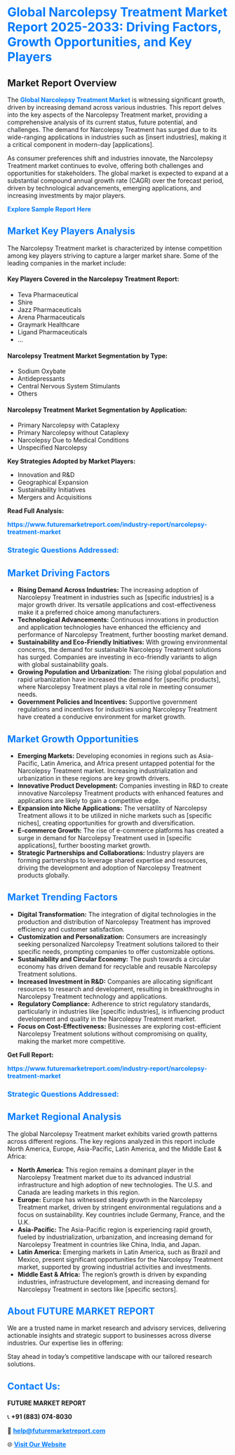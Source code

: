 <h1 style="color: #007BFF;">Global Narcolepsy Treatment Market Report 2025-2033: Driving Factors, Growth Opportunities, and Key Players</h1>

<section id="overview">
<h2>Market Report Overview</h2>
<p>The <a href="https://www.futuremarketreport.com/industry-report/narcolepsy-treatment-market" style="color: #007BFF; text-decoration: none;"><strong>Global Narcolepsy Treatment Market</strong></a> is witnessing significant growth, driven by increasing demand across various industries. This report delves into the key aspects of the Narcolepsy Treatment market, providing a comprehensive analysis of its current status, future potential, and challenges. The demand for Narcolepsy Treatment has surged due to its wide-ranging applications in industries such as [insert industries], making it a critical component in modern-day [applications].</p>
<p>As consumer preferences shift and industries innovate, the Narcolepsy Treatment market continues to evolve, offering both challenges and opportunities for stakeholders. The global market is expected to expand at a substantial compound annual growth rate (CAGR) over the forecast period, driven by technological advancements, emerging applications, and increasing investments by major players.</p>
</section>

<section id="overview">
<p><a href="https://www.futuremarketreport.com/request-sample/reportId=98876" style="color: #007BFF; text-decoration: none;"><strong>Explore Sample Report Here</strong></a></p>
</section>

<section id="key-players">
<h2 style="color: #007BFF;">Market Key Players Analysis</h2>
<p>The Narcolepsy Treatment market is characterized by intense competition among key players striving to capture a larger market share. Some of the leading companies in the market include:</p>
<h4>Key Players Covered in the Narcolepsy Treatment Report:</h4>
<ul><li>Teva Pharmaceutical</li><li>Shire</li><li>Jazz Pharmaceuticals</li><li>Arena Pharmaceuticals</li><li>Graymark Healthcare</li><li>Ligand Pharmaceuticals</li><li>...</li></ul>
<h4>Narcolepsy Treatment Market Segmentation by Type:</h4>
<ul><li>Sodium Oxybate</li><li>Antidepressants</li><li>Central Nervous System Stimulants</li><li>Others</li></ul>

<h4>Narcolepsy Treatment Market Segmentation by Application:</h4>
<ul><li>Primary Narcolepsy with Cataplexy</li><li>Primary Narcolepsy without Cataplexy</li><li>Narcolepsy Due to Medical Conditions</li><li>Unspecified Narcolepsy</li></ul>
<p><strong>Key Strategies Adopted by Market Players:</strong></p>
<ul>
<li>Innovation and R&D</li>
<li>Geographical Expansion</li>
<li>Sustainability Initiatives</li>
<li>Mergers and Acquisitions</li>
</ul>
</section>

<section>
<p><strong>Read Full Analysis: </strong></p><a href="https://www.futuremarketreport.com/industry-report/narcolepsy-treatment-market" style="color: #007BFF; text-decoration: none;"><strong>https://www.futuremarketreport.com/industry-report/narcolepsy-treatment-market</strong></a>
<h3 style="color: #007BFF;">Strategic Questions Addressed:</h3>
</section>

<section id="driving-factors">
<h2 style="color: #007BFF;">Market Driving Factors</h2>
<ul>
<li><strong>Rising Demand Across Industries:</strong> The increasing adoption of Narcolepsy Treatment in industries such as [specific industries] is a major growth driver. Its versatile applications and cost-effectiveness make it a preferred choice among manufacturers.</li>
<li><strong>Technological Advancements:</strong> Continuous innovations in production and application technologies have enhanced the efficiency and performance of Narcolepsy Treatment, further boosting market demand.</li>
<li><strong>Sustainability and Eco-Friendly Initiatives:</strong> With growing environmental concerns, the demand for sustainable Narcolepsy Treatment solutions has surged. Companies are investing in eco-friendly variants to align with global sustainability goals.</li>
<li><strong>Growing Population and Urbanization:</strong> The rising global population and rapid urbanization have increased the demand for [specific products], where Narcolepsy Treatment plays a vital role in meeting consumer needs.</li>
<li><strong>Government Policies and Incentives:</strong> Supportive government regulations and incentives for industries using Narcolepsy Treatment have created a conducive environment for market growth.</li>
</ul>
</section>

<section id="growth-opportunities">
<h2 style="color: #007BFF;">Market Growth Opportunities</h2>
<ul>
<li><strong>Emerging Markets:</strong> Developing economies in regions such as Asia-Pacific, Latin America, and Africa present untapped potential for the Narcolepsy Treatment market. Increasing industrialization and urbanization in these regions are key growth drivers.</li>
<li><strong>Innovative Product Development:</strong> Companies investing in R&D to create innovative Narcolepsy Treatment products with enhanced features and applications are likely to gain a competitive edge.</li>
<li><strong>Expansion into Niche Applications:</strong> The versatility of Narcolepsy Treatment allows it to be utilized in niche markets such as [specific niches], creating opportunities for growth and diversification.</li>
<li><strong>E-commerce Growth:</strong> The rise of e-commerce platforms has created a surge in demand for Narcolepsy Treatment used in [specific applications], further boosting market growth.</li>
<li><strong>Strategic Partnerships and Collaborations:</strong> Industry players are forming partnerships to leverage shared expertise and resources, driving the development and adoption of Narcolepsy Treatment products globally.</li>
</ul>
</section>

<section id="trending-factors">
<h2 style="color: #007BFF;">Market Trending Factors</h2>
<ul>
<li><strong>Digital Transformation:</strong> The integration of digital technologies in the production and distribution of Narcolepsy Treatment has improved efficiency and customer satisfaction.</li>
<li><strong>Customization and Personalization:</strong> Consumers are increasingly seeking personalized Narcolepsy Treatment solutions tailored to their specific needs, prompting companies to offer customizable options.</li>
<li><strong>Sustainability and Circular Economy:</strong> The push towards a circular economy has driven demand for recyclable and reusable Narcolepsy Treatment solutions.</li>
<li><strong>Increased Investment in R&D:</strong> Companies are allocating significant resources to research and development, resulting in breakthroughs in Narcolepsy Treatment technology and applications.</li>
<li><strong>Regulatory Compliance:</strong> Adherence to strict regulatory standards, particularly in industries like [specific industries], is influencing product development and quality in the Narcolepsy Treatment market.</li>
<li><strong>Focus on Cost-Effectiveness:</strong> Businesses are exploring cost-efficient Narcolepsy Treatment solutions without compromising on quality, making the market more competitive.</li>
</ul>
</section>

<section>
<p><strong>Get Full Report: </strong></p><a href="https://www.futuremarketreport.com/industry-report/narcolepsy-treatment-market" style="color: #007BFF; text-decoration: none;"><strong>https://www.futuremarketreport.com/industry-report/narcolepsy-treatment-market</strong></a>
<h3 style="color: #007BFF;">Strategic Questions Addressed:</h3>
</section>


<section id="regional-analysis">
<h2 style="color: #007BFF;">Market Regional Analysis</h2>
<p>The global Narcolepsy Treatment market exhibits varied growth patterns across different regions. The key regions analyzed in this report include North America, Europe, Asia-Pacific, Latin America, and the Middle East & Africa:</p>
<ul>
<li><strong>North America:</strong> This region remains a dominant player in the Narcolepsy Treatment market due to its advanced industrial infrastructure and high adoption of new technologies. The U.S. and Canada are leading markets in this region.</li>
<li><strong>Europe:</strong> Europe has witnessed steady growth in the Narcolepsy Treatment market, driven by stringent environmental regulations and a focus on sustainability. Key countries include Germany, France, and the U.K.</li>
<li><strong>Asia-Pacific:</strong> The Asia-Pacific region is experiencing rapid growth, fueled by industrialization, urbanization, and increasing demand for Narcolepsy Treatment in countries like China, India, and Japan.</li>
<li><strong>Latin America:</strong> Emerging markets in Latin America, such as Brazil and Mexico, present significant opportunities for the Narcolepsy Treatment market, supported by growing industrial activities and investments.</li>
<li><strong>Middle East & Africa:</strong> The region’s growth is driven by expanding industries, infrastructure development, and increasing demand for Narcolepsy Treatment in sectors like [specific sectors].</li>
</ul>
</section>

<footer>
<h2 style="color: #007BFF;">About FUTURE MARKET REPORT</h2>
<p>We are a trusted name in market research and advisory services, delivering actionable insights and strategic support to businesses across diverse industries. Our expertise lies in offering:</p>

<p>Stay ahead in today’s competitive landscape with our tailored research solutions.</p>

<h2 style="color: #007BFF;">Contact Us:</h2>
<p><strong>FUTURE MARKET REPORT</strong></p>
<p>📞 <strong>+91 (883) 074-8030</strong></p>
<p>📧 <strong><a href="mailto:help@futuremarketreport.com" style="color: #007BFF;">help@futuremarketreport.com</a></strong></p>
<p>🌐 <strong><a href="https://www.futuremarketreport.com/" style="color: #007BFF;">Visit Our Website</a></strong></p>
</footer>